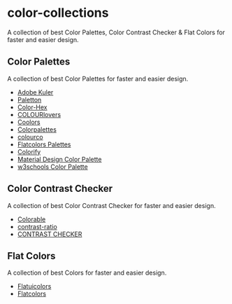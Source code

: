 # color-collections
A collection of best Color Palettes,  Color Contrast Checker & Flat Colors for faster and easier design.

## Color Palettes
A collection of best Color Palettes for faster and easier design.

* [Adobe Kuler](https://color.adobe.com/)
* [Paletton](http://www.paletton.com)
* [Color-Hex](https://www.color-hex.com)
* [COLOURlovers](http://www.colourlovers.com/palettes)
* [Coolors](https://coolors.co/)
* [Colorpalettes](http://colorpalettes.net/)
* [colourco](http://www.colourco.de/)
* [Flatcolors Palettes](http://flatcolors.net/palettes.php)
* [Colorify](http://colorify.co/exploreColorPalette#)
* [Material Design Color Palette](https://material.io/guidelines/style/color.html)
* [w3schools Color Palette](https://www.w3schools.com/colors/colors_palettes.asp)

## Color Contrast Checker
A collection of best Color Contrast Checker for faster and easier design.

* [Colorable](http://jxnblk.com/colorable/demos/text/)
* [contrast-ratio](http://leaverou.github.io/contrast-ratio/)
* [CONTRAST CHECKER](http://contrastchecker.com/)

## Flat Colors
A collection of best Colors for faster and easier design.

* [Flatuicolors](https://flatuicolors.com/)
* [Flatcolors](http://flatcolors.net/)


